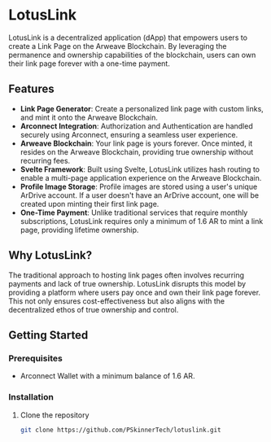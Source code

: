 # LotusLink

LotusLink is a decentralized application (dApp) that empowers users to create a Link Page on the Arweave Blockchain. By leveraging the permanence and ownership capabilities of the blockchain, users can own their link page forever with a one-time payment.

## Features

- **Link Page Generator**: Create a personalized link page with custom links, and mint it onto the Arweave Blockchain.
- **Arconnect Integration**: Authorization and Authentication are handled securely using Arconnect, ensuring a seamless user experience.
- **Arweave Blockchain**: Your link page is yours forever. Once minted, it resides on the Arweave Blockchain, providing true ownership without recurring fees.
- **Svelte Framework**: Built using Svelte, LotusLink utilizes hash routing to enable a multi-page application experience on the Arweave Blockchain.
- **Profile Image Storage**: Profile images are stored using a user's unique ArDrive account. If a user doesn't have an ArDrive account, one will be created upon minting their first link page.
- **One-Time Payment**: Unlike traditional services that require monthly subscriptions, LotusLink requires only a minimum of 1.6 AR to mint a link page, providing lifetime ownership.

## Why LotusLink?

The traditional approach to hosting link pages often involves recurring payments and lack of true ownership. LotusLink disrupts this model by providing a platform where users pay once and own their link page forever. This not only ensures cost-effectiveness but also aligns with the decentralized ethos of true ownership and control.

## Getting Started

### Prerequisites

- Arconnect Wallet with a minimum balance of 1.6 AR.

### Installation

1. Clone the repository
   ```bash
   git clone https://github.com/PSkinnerTech/lotuslink.git
   ```
